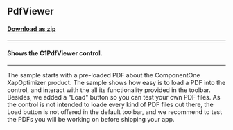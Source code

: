 ## PdfViewer
#### [Download as zip](https://downgit.github.io/#/home?url=https://github.com/GrapeCity/ComponentOne-WPF-Samples/tree/master/NET_4.5.2/C1.WPF.PdfViewer/CS/PdfViewer)
____
#### Shows the C1PdfViewer control.
____
The sample starts with a pre-loaded PDF about the ComponentOne XapOptimizer product. 
The sample shows how easy is to load a PDF into the control, and interact with the 
all its functionality provided in the toolbar. Besides, we added a "Load" button 
so you can test your own PDF files. As the control is not intended to loade every 
kind of PDF files out there, the Load button is not offered in the default toolbar, 
and we recommend to test the PDFs you will be working on before shipping your app.

